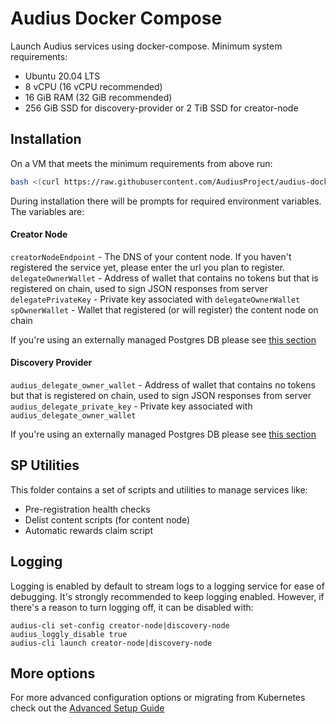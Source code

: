 # Audius Docker Compose

Launch Audius services using docker-compose. Minimum system requirements:

- Ubuntu 20.04 LTS
- 8 vCPU (16 vCPU recommended)
- 16 GiB RAM (32 GiB recommended)
- 256 GiB SSD for discovery-provider or 2 TiB SSD for creator-node

## Installation

On a VM that meets the minimum requirements from above run:

```sh
bash <(curl https://raw.githubusercontent.com/AudiusProject/audius-docker-compose/main/install.sh)
```

During installation there will be prompts for required environment variables. The variables are:

#### Creator Node
`creatorNodeEndpoint` - The DNS of your content node. If you haven't registered the service yet, please enter the url you plan to register.\
`delegateOwnerWallet` - Address of wallet that contains no tokens but that is registered on chain, used to sign JSON responses from server\
`delegatePrivateKey` - Private key associated with `delegateOwnerWallet`\
`spOwnerWallet` - Wallet that registered (or will register) the content node on chain

If you're using an externally managed Postgres DB please see [this section](ADVANCED_SETUP.md#external-creator-node-postgres)

#### Discovery Provider
`audius_delegate_owner_wallet` - Address of wallet that contains no tokens but that is registered on chain, used to sign JSON responses from server\
`audius_delegate_private_key` - Private key associated with `audius_delegate_owner_wallet`

If you're using an externally managed Postgres DB please see [this section](ADVANCED_SETUP.md#external-discovery-provider-postgres-instance)

## SP Utilities
This folder contains a set of scripts and utilities to manage services like:
- Pre-registration health checks
- Delist content scripts (for content node)
- Automatic rewards claim script

## Logging
Logging is enabled by default to stream logs to a logging service for ease of debugging. It's strongly recommended to keep logging enabled. However, if there's a reason to turn logging off, it can be disabled with:
 ```
 audius-cli set-config creator-node|discovery-node audius_loggly_disable true
 audius-cli launch creator-node|discovery-node
 ```

## More options
For more advanced configuration options or migrating from Kubernetes check out the [Advanced Setup Guide](ADVANCED_SETUP.md)

